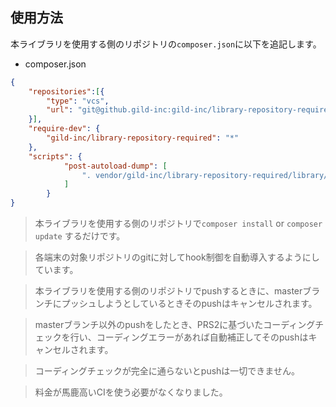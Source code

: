 ## 使用方法

本ライブラリを使用する側のリポジトリの`composer.json`に以下を追記します。

* composer.json
```json
{
    "repositories":[{
        "type": "vcs",
        "url": "git@github.gild-inc:gild-inc/library-repository-required.git"
    }],
    "require-dev": {
        "gild-inc/library-repository-required": "*"
    },
    "scripts": {
            "post-autoload-dump": [
                ". vendor/gild-inc/library-repository-required/library/laravel/setup.sh"
            ]
        }
}
```

> 本ライブラリを使用する側のリポジトリで`composer install` or `composer update` するだけです。

> 各端末の対象リポジトリのgitに対してhook制御を自動導入するようにしています。

> 本ライブラリを使用する側のリポジトリでpushするときに、masterブランチにプッシュしようとしているときそのpushはキャンセルされます。

> masterブランチ以外のpushをしたとき、PRS2に基づいたコーディングチェックを行い、コーディングエラーがあれば自動補正してそのpushはキャンセルされます。

> コーディングチェックが完全に通らないとpushは一切できません。

> 料金が馬鹿高いCIを使う必要がなくなりました。
